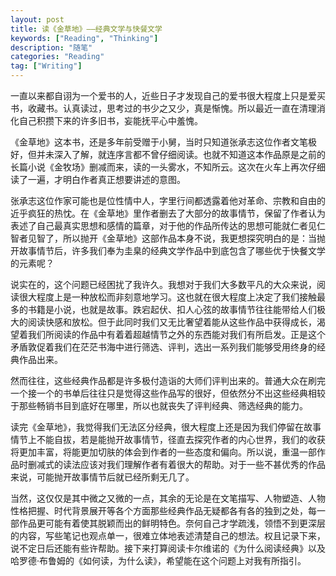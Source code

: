 ```yaml
---
layout: post
title: 读《金草地》——经典文学与快餐文学
keywords: ["Reading", "Thinking"]
description: "随笔"
categories: "Reading"
tag: ["Writing"]
---
```


一直以来都自诩为一个爱书的人，近些日子才发现自己的爱书很大程度上只是爱买书，收藏书。认真读过，思考过的书少之又少，真是惭愧。所以最近一直在清理消化自己积攒下来的许多旧书，妄能抚平心中羞愧。

《金草地》这本书，还是多年前受赠于小舅，当时只知道张承志这位作者文笔极好，但并未深入了解，就连序言都不曾仔细阅读。也就不知道这本作品原是之前的长篇小说《金牧场》删减而来，读的一头雾水，不知所云。这次在火车上再次仔细读了一遍，才明白作者真正想要讲述的意图。

张承志这位作家可能也是位性情中人，字里行间都透露着他对革命、宗教和自由的近乎疯狂的热忱。在《金草地》里作者删去了大部分的故事情节，保留了作者认为表述了自己最真实思想和感情的篇章，对于他的作品所传达的思想可能就仁者见仁智者见智了，所以抛开《金草地》这部作品本身不说，我更想探究明白的是：当抛开故事情节后，许多我们奉为圭臬的经典文学作品中到底包含了哪些优于快餐文学的元素呢？

说实在的，这个问题已经困扰了我许久。我想对于我们大多数平凡的大众来说，阅读很大程度上是一种放松而非刻意地学习。这也就在很大程度上决定了我们接触最多的书籍是小说，也就是故事。跌宕起伏、扣人心弦的故事情节往往能带给人们极大的阅读快感和放松。但于此同时我们又无比奢望着能从这些作品中获得成长，渴望着我们所阅读的作品中有着着超越情节之外的东西能对我们有所启发。正是这个矛盾敦促着我们在茫茫书海中进行筛选、评判，选出一系列我们能够受用终身的经典作品出来。

然而往往，这些经典作品都是许多极付造诣的大师们评判出来的。普通大众在刷完一个接一个的书单后往往只是觉得这些作品写的很好，但依然分不出这些经典相较于那些畅销书目到底好在哪里，所以也就丧失了评判经典、筛选经典的能力。

读完《金草地》，我觉得我们无法区分经典，很大程度上还是因为我们停留在故事情节上不能自拔，若是能抛开故事情节，径直去探究作者的内心世界，我们的收获将更加丰富，将能更加切肤的体会到作者的一些态度和偏向。所以说，重温一部作品时删减式的读法应该对我们理解作者有着很大的帮助。对于一些不甚优秀的作品来说，可能抛开故事情节后就已经所剩无几了。

当然，这仅仅是其中微之又微的一点，其余的无论是在文笔描写、人物塑造、人物性格把握、时代背景展开等各个方面那些经典作品无疑都各有各的独到之处，每一部作品更可能有着使其脱颖而出的鲜明特色。奈何自己才学疏浅，领悟不到更深层的内容，写些笔记也观点单一，很难立体地表述清楚自己的想法。权且记录下来，说不定日后还能有些许帮助。接下来打算阅读卡尔维诺的《为什么阅读经典》以及哈罗德·布鲁姆的《如何读，为什么读》，希望能在这个问题上对我有所指引。
